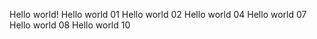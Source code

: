 Hello world!
Hello world 01
Hello world 02
Hello world 04
Hello world 07
Hello world 08
Hello world 10
